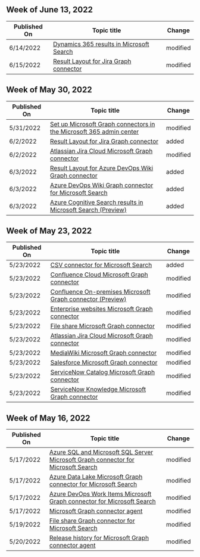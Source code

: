 <!-- This file is generated automatically each week. Changes made to this file will be overwritten.-->



## Week of June 13, 2022


| Published On |Topic title | Change |
|------|------------|--------|
| 6/14/2022 | [Dynamics 365 results in Microsoft Search](/MicrosoftSearch/manage-dynamics365) | modified |
| 6/15/2022 | [Result Layout for Jira Graph connector](/MicrosoftSearch/jira-connector-result-layout) | modified |


## Week of May 30, 2022


| Published On |Topic title | Change |
|------|------------|--------|
| 5/31/2022 | [Set up Microsoft Graph connectors in the Microsoft 365 admin center](/MicrosoftSearch/configure-connector) | modified |
| 6/2/2022 | [Result Layout for Jira Graph connector](/MicrosoftSearch/jira-connector-result-layout) | added |
| 6/2/2022 | [Atlassian Jira Cloud Microsoft Graph connector](/MicrosoftSearch/jira-connector) | modified |
| 6/3/2022 | [Result Layout for Azure DevOps Wiki Graph connector](/MicrosoftSearch/azure-devops-wiki-connector-result-layout) | added |
| 6/3/2022 | [Azure DevOps Wiki Graph connector for Microsoft Search](/MicrosoftSearch/azure-devops-wiki-connector) | added |
| 6/3/2022 | [Azure Cognitive Search results in Microsoft Search (Preview)](/MicrosoftSearch/manage-azure-cognitive-search) | added |


## Week of May 23, 2022


| Published On |Topic title | Change |
|------|------------|--------|
| 5/23/2022 | [CSV connector for Microsoft Search](/MicrosoftSearch/csv-connector) | added |
| 5/23/2022 | [Confluence Cloud Microsoft Graph connector](/MicrosoftSearch/confluence-cloud-connector) | modified |
| 5/23/2022 | [Confluence On-premises Microsoft Graph connector (Preview)](/MicrosoftSearch/confluence-onpremises-connector) | modified |
| 5/23/2022 | [Enterprise websites Microsoft Graph connector](/MicrosoftSearch/enterprise-web-connector) | modified |
| 5/23/2022 | [File share Microsoft Graph connector](/MicrosoftSearch/fileshare-connector) | modified |
| 5/23/2022 | [Atlassian Jira Cloud Microsoft Graph connector](/MicrosoftSearch/jira-connector) | modified |
| 5/23/2022 | [MediaWiki Microsoft Graph connector](/MicrosoftSearch/mediawiki-connector) | modified |
| 5/23/2022 | [Salesforce Microsoft Graph connector](/MicrosoftSearch/salesforce-connector) | modified |
| 5/23/2022 | [ServiceNow Catalog Microsoft Graph connector](/MicrosoftSearch/servicenow-catalog-connector) | modified |
| 5/23/2022 | [ServiceNow Knowledge Microsoft Graph connector](/MicrosoftSearch/servicenow-knowledge-connector) | modified |


## Week of May 16, 2022


| Published On |Topic title | Change |
|------|------------|--------|
| 5/17/2022 | [Azure SQL and Microsoft SQL Server Microsoft Graph connector for Microsoft Search](/MicrosoftSearch/mssql-connector) | modified |
| 5/17/2022 | [Azure Data Lake Microsoft Graph connector for Microsoft Search](/MicrosoftSearch/azure-data-lake-connector) | modified |
| 5/17/2022 | [Azure DevOps Work Items Microsoft Graph connector for Microsoft Search](/MicrosoftSearch/azure-devops-connector) | modified |
| 5/17/2022 | [Microsoft Graph connector agent](/MicrosoftSearch/graph-connector-agent) | modified |
| 5/19/2022 | [File share Graph connector for Microsoft Search](/MicrosoftSearch/fileshare-connector) | modified |
| 5/20/2022 | [Release history for Microsoft Graph connector agent](/MicrosoftSearch/graph-connector-agent-releases) | modified |
